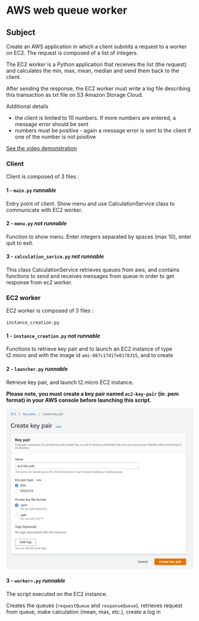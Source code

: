 # AWS web queue worker

## Subject

Create an AWS application in which a client submits a request to a worker on EC2. The request is composed of a list of
integers.

The EC2 worker is a Python application that receives the list (the request) and calculates the min, max, mean, median
and send them back to the client.

After sending the response, the EC2 worker must write a log file describing this transaction as txt file on S3 Amazon
Storage Cloud.

Additional details

- the client is limited to 10 numbers. If more numbers are entered, a message error should be sent
- numbers must be positive - again a message error is sent to the client if one of the number is not positive

[See the video demonstration](https://youtu.be/H_TNVm8578E)

### Client

Client is composed of 3 files :

#### 1 - `main.py` *runnable*

Entry point of client. Show menu and use CalculationService class to communicate with EC2 worker.

#### 2 - `menu.py` *not runnable*

Function to show menu. Enter integers separated by spaces (max 10), enter quit to exit.

#### 3 - `calculation_serice.py` *not runnable*

This class CalculationService retrieves queues from aws, and contains functions to send and receives messages from queue
in order to get response from ec2 worker.

### EC2 worker

EC2 worker is composed of 3 files :

`instance_creation.py`

#### 1 - `instance_creation.py` *not runnable*

Functions to retrieve key pair and to launch an EC2 instance of type t2.micro and with the image
id `ami-087c17d1fe0178315`, and to create

#### 2 - `launcher.py` *runnable*

Retrieve key pair, and launch t2.micro EC2 instance.

**Please note, you must create a key pair named `ec2-key-pair` (in .pem format) in your AWS console before launching
this script.**

![Key pair creation on AWS console](key_pair_creation.png)

#### 3 - `worker>.py` *runnable*

The script executed on the EC2 instance.

Creates the queues (`requestQueue` and `responseQueue`), retrieves request from queue, make calculation (mean, max,
etc.), create a log in 

